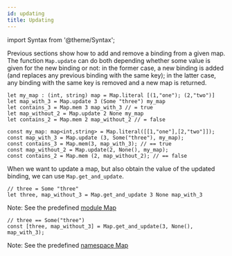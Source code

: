 ```yaml
---
id: updating
title: Updating
---
```


import Syntax from '@theme/Syntax';

Previous sections show how to add and remove a binding from a given
map. The function `Map.update` can do both depending whether some
value is given for the new binding or not: in the former case, a new
binding is added (and replaces any previous binding with the same
key); in the latter case, any binding with the same key is removed and
a new map is returned.

<Syntax syntax="cameligo">

```cameligo group=map_updating
let my_map : (int, string) map = Map.literal [(1,"one"); (2,"two")]
let map_with_3 = Map.update 3 (Some "three") my_map
let contains_3 = Map.mem 3 map_with_3 // = true
let map_without_2 = Map.update 2 None my_map
let contains_2 = Map.mem 2 map_without_2 // = false
```

</Syntax>

<Syntax syntax="jsligo">

```jsligo group=map_updating
const my_map: map<int,string> = Map.literal([[1,"one"],[2,"two"]]);
const map_with_3 = Map.update (3, Some("three"), my_map);
const contains_3 = Map.mem(3, map_with_3); // == true
const map_without_2 = Map.update(2, None(), my_map);
const contains_2 = Map.mem (2, map_without_2); // == false
```

</Syntax>

When we want to update a map, but also obtain the value of the updated
binding, we can use `Map.get_and_update`.

<Syntax syntax="cameligo">

```cameligo group=map_updating
// three = Some "three"
let three, map_without_3 = Map.get_and_update 3 None map_with_3
```

Note: See the predefined
[module Map](../reference/map-reference)

</Syntax>

<Syntax syntax="jsligo">

```jsligo group=map_updating
// three == Some("three")
const [three, map_without_3] = Map.get_and_update(3, None(), map_with_3);
```

Note: See the predefined
[namespace Map](../reference/map-reference)

</Syntax>
